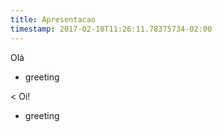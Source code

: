 ```yaml
---
title: Apresentacao
timestamp: 2017-02-10T11:26:11.78375734-02:00
---
```


Olá
* greeting

< Oi!
* greeting
